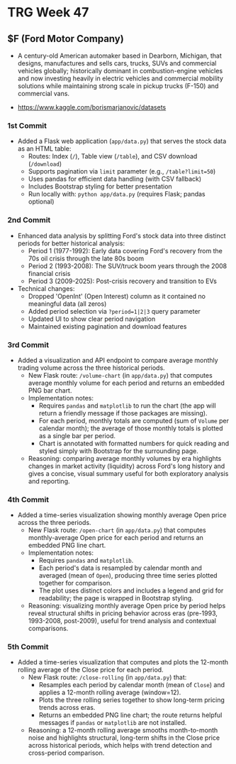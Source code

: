 # TRG Week 47

## $F (Ford Motor Company)

- A century-old American automaker based in Dearborn, Michigan, that designs, manufactures and sells cars, trucks, SUVs and commercial vehicles globally; historically dominant in combustion-engine vehicles and now investing heavily in electric vehicles and commercial mobility solutions while maintaining strong scale in pickup trucks (F-150) and commercial vans.

- https://www.kaggle.com/borismarjanovic/datasets

### 1st Commit

- Added a Flask web application (`app/data.py`) that serves the stock data as an HTML table:
  - Routes: Index (`/`), Table view (`/table`), and CSV download (`/download`)
  - Supports pagination via `limit` parameter (e.g., `/table?limit=50`)
  - Uses pandas for efficient data handling (with CSV fallback)
  - Includes Bootstrap styling for better presentation
  - Run locally with: `python app/data.py` (requires Flask; pandas optional)

### 2nd Commit

- Enhanced data analysis by splitting Ford's stock data into three distinct periods for better historical analysis:
  - Period 1 (1977-1992): Early data covering Ford's recovery from the 70s oil crisis through the late 80s boom
  - Period 2 (1993-2008): The SUV/truck boom years through the 2008 financial crisis
  - Period 3 (2009-2025): Post-crisis recovery and transition to EVs
- Technical changes:
  - Dropped 'OpenInt' (Open Interest) column as it contained no meaningful data (all zeros)
  - Added period selection via `?period=1|2|3` query parameter
  - Updated UI to show clear period navigation
  - Maintained existing pagination and download features

### 3rd Commit

- Added a visualization and API endpoint to compare average monthly trading volume across the three historical periods.
  - New Flask route: `/volume-chart` (in `app/data.py`) that computes average monthly volume for each period and returns an embedded PNG bar chart.
  - Implementation notes:
    - Requires `pandas` and `matplotlib` to run the chart (the app will return a friendly message if those packages are missing).
    - For each period, monthly totals are computed (sum of `Volume` per calendar month); the average of those monthly totals is plotted as a single bar per period.
    - Chart is annotated with formatted numbers for quick reading and styled simply with Bootstrap for the surrounding page.
  - Reasoning: comparing average monthly volumes by era highlights changes in market activity (liquidity) across Ford's long history and gives a concise, visual summary useful for both exploratory analysis and reporting.

### 4th Commit

- Added a time-series visualization showing monthly average Open price across the three periods.
  - New Flask route: `/open-chart` (in `app/data.py`) that computes monthly-average Open price for each period and returns an embedded PNG line chart.
  - Implementation notes:
    - Requires `pandas` and `matplotlib`.
    - Each period's data is resampled by calendar month and averaged (mean of `Open`), producing three time series plotted together for comparison.
    - The plot uses distinct colors and includes a legend and grid for readability; the page is wrapped in Bootstrap styling.
  - Reasoning: visualizing monthly average Open price by period helps reveal structural shifts in pricing behavior across eras (pre-1993, 1993-2008, post-2009), useful for trend analysis and contextual comparisons.

### 5th Commit

- Added a time-series visualization that computes and plots the 12-month rolling average of the Close price for each period.
  - New Flask route: `/close-rolling` (in `app/data.py`) that:
    - Resamples each period by calendar month (mean of `Close`) and applies a 12-month rolling average (window=12).
    - Plots the three rolling series together to show long-term pricing trends across eras.
    - Returns an embedded PNG line chart; the route returns helpful messages if `pandas` or `matplotlib` are not installed.
  - Reasoning: a 12-month rolling average smooths month-to-month noise and highlights structural, long-term shifts in the Close price across historical periods, which helps with trend detection and cross-period comparison.
